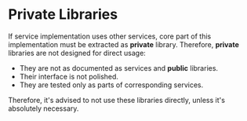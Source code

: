 # Private Libraries

If service implementation uses other services, core part of this implementation must be extracted as **private**
library. Therefore, **private** libraries are not designed for direct usage:

- They are not as documented as services and **public** libraries.
- Their interface is not polished.
- They are tested only as parts of corresponding services.

Therefore, it's advised to not use these libraries directly, unless it's absolutely necessary.
